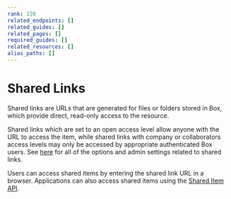 ```yaml
---
rank: 220
related_endpoints: []
related_guides: []
related_pages: []
required_guides: []
related_resources: []
alias_paths: []
---
```


# Shared Links

Shared links are URLs that are generated for files or folders stored in Box,
which provide direct, read-only access to the resource.

Shared links which are set to an open access level allow anyone with the URL to
access the item, while shared links with company or collaborators access levels
may only be accessed by appropriate authenticated Box users. See
[here][community_create_shared_link] for all of the options and admin settings
related to shared links.

Users can access shared items by entering the shared link URL in a browser.
Applications can also access shared items using the
[Shared Item API](endpoint://get_shared_items).

<!-- i18n-enable localize-links -->
[community_create_shared_link]: https://community.box.com/t5/Using-Shared-Links/Creating-Shared-Links/ta-p/19523
<!-- i18n-disable localize-links -->
